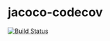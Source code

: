 # jacoco-codecov

[![Build Status](https://travis-ci.com/sergio-aliceral/jacoco-codecov.svg?branch=master)](https://travis-ci.com/sergio-aliceral/jacoco-codecov)
